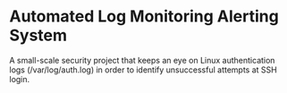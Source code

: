# Automated Log Monitoring Alerting System
A small-scale security project that keeps an eye on Linux authentication logs (/var/log/auth.log) in order to identify unsuccessful attempts at SSH login. 
